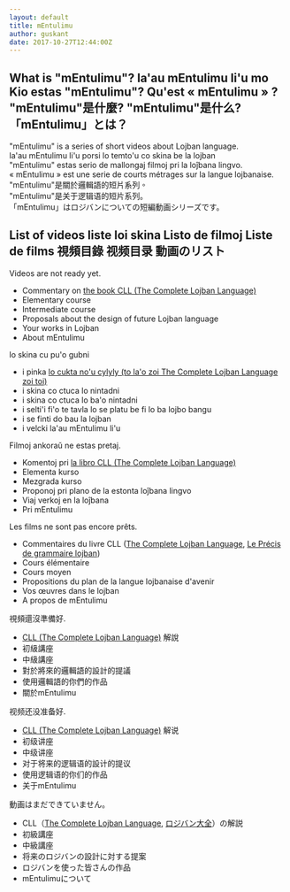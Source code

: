 ```yaml
---
layout: default
title: mEntulimu
author: guskant
date: 2017-10-27T12:44:00Z
---
```

## <span lang="en">What is "mEntulimu"?</span> <span lang="jbo">la'au mEntulimu li'u mo</span> <span lang="epo">Kio estas "mEntulimu"?</span> <span lang="fr">Qu'est « mEntulimu » ?</span> <span lang="zh-Hant">"mEntulimu"是什麼?</span> <span lang="zh-Hans">"mEntulimu"是什么?</span> <span lang="ja">「mEntulimu」とは？</span>

<div lang="en">"mEntulimu" is a series of short videos about Lojban language.</div>
<div lang="jbo">la'au mEntulimu li'u porsi lo temto'u co skina be la lojban</div>
<div lang="epo">"mEntulimu" estas serio de mallongaj filmoj pri la loĵbana lingvo.</div>
<div lang="fr">« mEntulimu » est une serie de courts métrages sur la langue lojbanaise.</div>
<div lang="zh-Hant">"mEntulimu"是關於邏輯語的短片系列。</div>
<div lang="zh-Hans">"mEntulimu"是关于逻辑语的短片系列。</div>
<div lang="ja">「mEntulimu」はロジバンについての短編動画シリーズです。</div>

## <span lang="en">List of videos</span> <span lang="jbo">liste loi skina</span> <span lang="epo">Listo de filmoj</span> <span lang="fr">Liste de films</span> <span lang="zh-Hant">視頻目錄</span> <span lang="zh-Hans">视频目录</span> <span lang="ja">動画のリスト</span>

<div lang="en">
Videos are not ready yet.
<ul>
<li />Commentary on <a href="https://mw.lojban.org/papri/The_Complete_Lojban_Language">the book CLL (The Complete Lojban Language)</a>
<li />Elementary course
<li />Intermediate course
<li />Proposals about the design of future Lojban language
<li />Your works in Lojban
<li />About mEntulimu
</ul>
</div>

<div lang="jbo">
lo skina cu pu'o gubni
<ul>
<li />i pinka <a href="https://mw.lojban.org/papri/The_Complete_Lojban_Language">lo cukta no'u cylyly (to la'o zoi The Complete Lojban Language zoi toi)</a>
<li />i skina co ctuca lo nintadni
<li />i skina co ctuca lo ba'o nintadni
<li />i selti'i fi'o te tavla lo se platu be fi lo ba lojbo bangu
<li />i se finti do bau la lojban
<li />i velcki la'au mEntulimu li'u
</ul>
</div>

<div lang="epo">
Filmoj ankoraŭ ne estas pretaj.
<ul>
<li />Komentoj pri <a href="https://mw.lojban.org/papri/The_Complete_Lojban_Language">la libro CLL (The Complete Lojban Language)</a>
<li />Elementa kurso
<li />Mezgrada kurso
<li />Proponoj pri plano de la estonta loĵbana lingvo
<li />Viaj verkoj en la loĵbana
<li />Pri mEntulimu
</ul>
</div>

<div lang="fr">
Les films ne sont pas encore prêts.
<ul>
<li />Commentaires du livre CLL (<a href="https://mw.lojban.org/papri/The_Complete_Lojban_Language">The Complete Lojban Language</a>, <a href="https://github.com/faslobgri/cll-fr">Le Précis de grammaire lojban</a>)
<li />Cours élémentaire
<li />Cours moyen
<li />Propositions du plan de la langue lojbanaise d'avenir
<li />Vos œuvres dans le lojban
<li />A propos de mEntulimu
</ul>
</div>

<div lang="zh-Hant">
視頻還沒準備好.
<ul>
<li /><a href="https://mw.lojban.org/papri/The_Complete_Lojban_Language">CLL (The Complete Lojban Language)</a> 解說
<li />初級講座
<li />中級講座
<li />對於將來的邏輯語的設計的提議
<li />使用邏輯語的你們的作品
<li />關於mEntulimu
</ul>
</div>

<div lang="zh-Hans">
视频还没准备好.
<ul>
<li /><a href="https://mw.lojban.org/papri/The_Complete_Lojban_Language">CLL (The Complete Lojban Language)</a> 解说
<li />初级讲座
<li />中级讲座
<li />对于将来的逻辑语的設计的提议
<li />使用逻辑语的你们的作品
<li />关于mEntulimu
</ul>
</div>

<div lang="ja">
動画はまだできていません。
<ul>
<li />CLL（<a href="https://mw.lojban.org/papri/The_Complete_Lojban_Language">The Complete Lojban Language</a>, <a href="http://ponjbogri.github.io/cll-ja/">ロジバン大全</a>）の解説
<li />初級講座
<li />中級講座
<li />将来のロジバンの設計に対する提案
<li />ロジバンを使った皆さんの作品
<li />mEntulimuについて
</ul>
</div>
